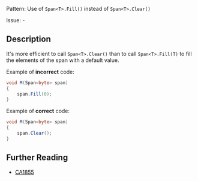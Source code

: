 Pattern: Use of `Span<T>.Fill()` instead of `Span<T>.Clear()`

Issue: -

## Description

It's more efficient to call `Span<T>.Clear()` than to call `Span<T>.Fill(T)` to fill the elements of the span with a default value.

Example of **incorrect** code:

```cs
void M(Span<byte> span)
{
    span.Fill(0);
}
```

Example of **correct** code:

```cs
void M(Span<byte> span)
{
    span.Clear();
}
```

## Further Reading

* [CA1855](https://learn.microsoft.com/en-us/dotnet/fundamentals/code-analysis/quality-rules/ca1855)
